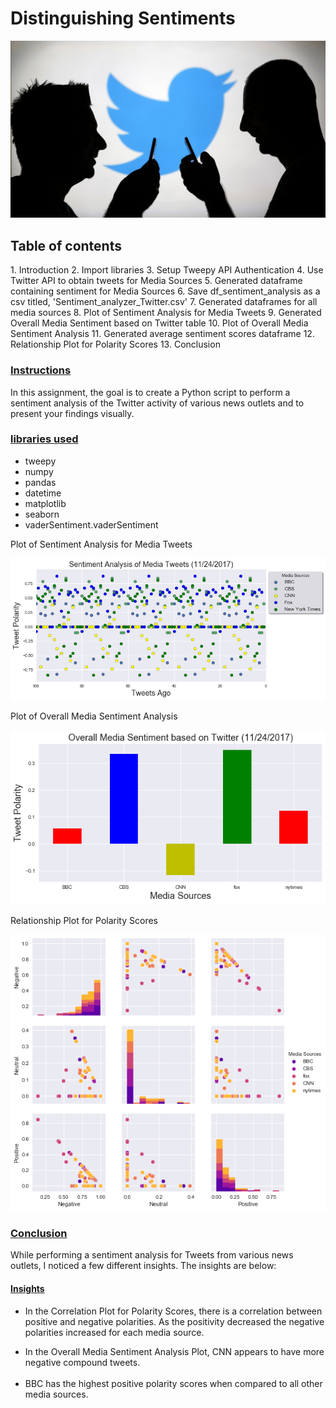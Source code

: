 
<h1>Distinguishing Sentiments</h1>

![](Twitter.jpg)

<h2> Table of contents</h2>
1. Introduction
2. Import libraries
3. Setup Tweepy API Authentication
4. Use Twitter API to obtain tweets for Media Sources
5. Generated dataframe containing sentiment for Media Sources
6. Save df_sentiment_analysis as a csv titled, 'Sentiment_analyzer_Twitter.csv'
7. Generated dataframes for all media sources
8. Plot of Sentiment Analysis for Media Tweets
9. Generated Overall Media Sentiment based on Twitter table
10. Plot of Overall Media Sentiment Analysis
11. Generated average sentiment scores dataframe
12. Relationship Plot for Polarity Scores
13. Conclusion

<h3><u>Instructions</u></h3>
In this assignment, the goal is to create a Python script to perform a sentiment analysis of the Twitter activity of various news outlets and to present your findings visually.

<h3><u>libraries used</u></h3>
<ul>
<li>tweepy</li>
<li>numpy</li>
<li>pandas</li> 
<li>datetime</li>
<li>matplotlib</li>
<li>seaborn</li>
<li>vaderSentiment.vaderSentiment</li> 
</ul>

Plot of Sentiment Analysis for Media Tweets

![png](output_18_0.png)



Plot of Overall Media Sentiment Analysis

![png](output_22_0.png)


Relationship Plot for Polarity Scores

![png](output_28_0.png)


<h3><u>Conclusion</u></h3>
<p>While performing a sentiment analysis for Tweets from various news outlets, I noticed a few different insights. The insights are below:</p>
<h4><u>Insights</u></h4>
<ul>
<li>In the Correlation Plot for Polarity Scores, there is a correlation between positive and negative polarities. As the positivity decreased the negative polarities increased for each media source. </li> 
<p><li>In the Overall Media Sentiment Analysis Plot, CNN appears to have more negative compound tweets.
 </li><br>
<li>BBC has the highest positive polarity scores when compared to all other media sources.</li>
</ul>




